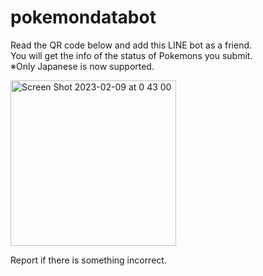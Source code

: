 # pokemondatabot

Read the QR code below and add this LINE bot as a friend.<br>
You will get the info of the status of Pokemons you submit.<br>
※Only Japanese is now supported.

<img width="265" alt="Screen Shot 2023-02-09 at 0 43 00" src="https://user-images.githubusercontent.com/69415488/217579094-01e684e4-6734-4366-ad38-1ca35f006520.png">

Report if there is something incorrect.
